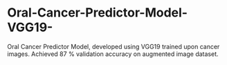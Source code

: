 # Oral-Cancer-Predictor-Model-VGG19-
Oral Cancer Predictor Model, developed using VGG19 trained upon cancer images. Achieved 87 % validation accuracy on augmented image dataset.
